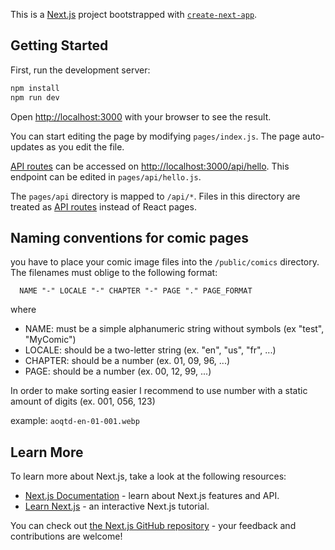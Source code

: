 This is a [Next.js](https://nextjs.org/) project bootstrapped with [`create-next-app`](https://github.com/vercel/next.js/tree/canary/packages/create-next-app).

## Getting Started

First, run the development server:

```bash
npm install
npm run dev
```

Open [http://localhost:3000](http://localhost:3000) with your browser to see the result.

You can start editing the page by modifying `pages/index.js`. The page auto-updates as you edit the file.

[API routes](https://nextjs.org/docs/api-routes/introduction) can be accessed on [http://localhost:3000/api/hello](http://localhost:3000/api/hello). This endpoint can be edited in `pages/api/hello.js`.

The `pages/api` directory is mapped to `/api/*`. Files in this directory are treated as [API routes](https://nextjs.org/docs/api-routes/introduction) instead of React pages.

## Naming conventions for comic pages

you have to place your comic image files into the `/public/comics` directory.
The filenames must oblige to the following format:
```
  NAME "-" LOCALE "-" CHAPTER "-" PAGE "." PAGE_FORMAT
```
where
  - NAME: must be a simple alphanumeric string without symbols (ex "test", "MyComic")
  - LOCALE: should be a two-letter string (ex. "en", "us", "fr", ...)
  - CHAPTER: should be a number (ex. 01, 09, 96, ...)
  - PAGE: should be a number (ex. 00, 12, 99, ...)

In order to make sorting easier I recommend to use number with a static amount of digits (ex. 001, 056, 123)

example: `aoqtd-en-01-001.webp`

## Learn More

To learn more about Next.js, take a look at the following resources:

- [Next.js Documentation](https://nextjs.org/docs) - learn about Next.js features and API.
- [Learn Next.js](https://nextjs.org/learn) - an interactive Next.js tutorial.

You can check out [the Next.js GitHub repository](https://github.com/vercel/next.js/) - your feedback and contributions are welcome!
